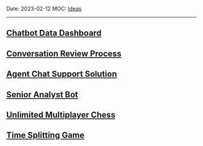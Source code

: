 Date: 2023-02-12
MOC: [Ideas](Ideas.md)

---
## [Chatbot Data Dashboard](../2.%20Notes/Ideas/Chatbot%20Data%20Dashboard.md)
## [Conversation Review Process](../2.%20Notes/Ideas/Conversation%20Review%20Process.md)
## [Agent Chat Support Solution](../2.%20Notes/Ideas/Agent%20Chat%20Support%20Solution.md)
## [Senior Analyst Bot](../2.%20Notes/Ideas/Senior%20Analyst%20Bot.md)
## [Unlimited Multiplayer Chess](../2.%20Notes/Ideas/Unlimited%20Multiplayer%20Chess.md)
## [Time Splitting Game](../2.%20Notes/Ideas/Time%20Splitting%20Game.md)
